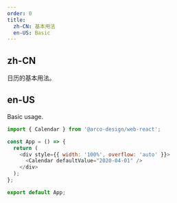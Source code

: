 ```yaml
---
order: 0
title:
  zh-CN: 基本用法
  en-US: Basic
---
```


## zh-CN

日历的基本用法。

## en-US

Basic usage.

```js
import { Calendar } from '@arco-design/web-react';

const App = () => {
  return (
    <div style={{ width: '100%', overflow: 'auto' }}>
      <Calendar defaultValue="2020-04-01" />
    </div>
  );
};

export default App;
```
